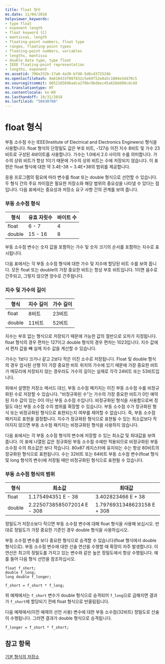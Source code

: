 ```yaml
---
title: float 형식
ms.date: 11/04/2016
helpviewer_keywords:
- type float
- exponent length
- float keyword [C]
- mantissas, length
- floating-point numbers, float type
- ranges, floating-point types
- floating-point numbers, variables
- lengths, mantissa
- double data type, type float
- IEEE floating-point representation
- lengths, exponent
ms.assetid: 706e332b-17a0-4a30-b7d8-5d6cd372524b
ms.openlocfilehash: 0a618433f08f832c5e69f52e8a5c1804e3dd70c5
ms.sourcegitcommit: 6052185696adca270bc9bdbec45a626dd89cdcdd
ms.translationtype: HT
ms.contentlocale: ko-KR
ms.lasthandoff: 10/31/2018
ms.locfileid: "50430798"
---
```

# <a name="type-float"></a>float 형식

부동 소수점 수는 IEEE(Institute of Electrical and Electronics Engineers) 형식을 사용합니다. float 형식의 단정밀도 값은 부호 비트, -127승 이진 지수 8비트 및 가수 23비트로 구성된 4바이트를 사용합니다. 가수는 1.0에서 2.0 사이의 수를 의미합니다. 가수의 상위 비트가 항상 1이기 때문에 가수의 상위 비트는 수에 저장되지 않습니다. 이 표현은 float 형식에 대한 약 3.4E–38 ~ 3.4E+38의 범위를 제공합니다.

응용 프로그램의 필요에 따라 변수를 float 또는 double 형식으로 선언할 수 있습니다. 두 형식 간의 주요 차이점은 필요한 저장소와 해당 범위의 중요성을 나타낼 수 있다는 점입니다. 다음 표에서는 중요성과 저장소 요구 사항 간의 관계를 보여 줍니다.

### <a name="floating-point-types"></a>부동 소수점 형식

|형식|유효 자릿수|바이트 수|
|----------|------------------------|---------------------|
|float|6 - 7|4|
|double|15 - 16|8|

부동 소수점 변수는 숫자 값을 포함하는 가수 및 숫자 크기의 순서를 포함하는 지수로 표시됩니다.

다음 표에서는 각 부동 소수점 형식에 대한 가수 및 지수에 할당된 비트 수를 보여 줍니다. 모든 float 또는 double의 가장 중요한 비트는 항상 부호 비트입니다. 1이면 음수로 간주되고, 그렇지 않으면 양수로 간주됩니다.

### <a name="lengths-of-exponents-and-mantissas"></a>지수 및 가수의 길이

|형식|지수 길이|가수 길이|
|----------|---------------------|---------------------|
|float|8비트|23비트|
|double|11비트|52비트|

지수는 부호 없는 형식으로 저장되기 때문에 가능한 값의 절반으로 오차가 지정됩니다. float 형식의 경우 편차는 127이고 double 형식의 경우 편차는 1023입니다. 지수 값에서 편차 값을 빼 실제 지수 값을 계산할 수 있습니다.

가수는 1보다 크거나 같고 2보다 작은 이진 소수로 저장됩니다. Float 및 double 형식의 경우 암시된 선행 1이 가장 중요한 비트 위치의 가수에 있기 때문에 가장 중요한 비트가 메모리에 저장되지 않는 경우라도 가수의 길이는 실제로 각각 24비트 또는 53비트입니다.

위에서 설명한 저장소 메서드 대신, 부동 소수점 패키지는 이진 부동 소수점 수를 비정규화된 수로 저장할 수 있습니다. "비정규화된 수"는 가수의 가장 중요한 비트가 0인 예약된 지수 값이 있는 0이 아닌 부동 소수점 수입니다. 비정규화된 형식을 사용함으로써 정밀도 대신 부동 소수점 수의 범위를 확장할 수 있습니다. 부동 소수점 수가 정규화된 형식 또는 비정규화된 형식으로 표현되는지 여부를 제어할 수 없습니다. 즉, 부동 소수점 패키지로 표현을 결정합니다. 지수가 정규화된 형식으로 표현될 수 있는 최소값보다 작아지지 않으면 부동 소수점 패키지는 비정규화된 형식을 사용하지 않습니다.

다음 표에서는 각 부동 소수점 형식의 변수에 저장할 수 있는 최소값 및 최대값을 보여 줍니다. 이 표에 나열된 값은 정규화된 부동 소수점 수에만 적용되므로 비정규화된 부동 소수점 수의 최소값은 보다 작습니다. 80*x*87 레지스터에 유지되는 수는 항상 80비트의 정규화된 형식으로 표현됩니다. 수는 32비트 또는 64비트 부동 소수점 변수(float 형식 및 long 형식의 변수)에 저장될 때만 비정규화된 형식으로 표현될 수 있습니다.

### <a name="range-of-floating-point-types"></a>부동 소수점 형식의 범위

|형식|최소값|최대값|
|----------|-------------------|-------------------|
|float|1.175494351 E - 38|3.402823466 E + 38|
|double|2.2250738585072014 E - 308|1.7976931348623158 E + 308|

정밀도가 저장소보다 작으면 부동 소수점 변수에 대해 float 형식을 사용해 보십시오. 반대로 정밀도가 가장 중요한 기준인 경우 double 형식을 사용하십시오.

부동 소수점 변수를 보다 중요한 형식으로 승격할 수 있습니다(float 형식에서 double 형식으로). 부동 소수점 변수에 대한 산술 연산을 수행할 때 확장이 자주 발생합니다. 이 연산은 최고의 정밀도를 가지고 있는 변수와 같은 높은 정밀도에서 항상 수행됩니다. 예를 들어 다음 형식 선언을 참조하십시오.

```
float f_short;
double f_long;
long double f_longer;

f_short = f_short * f_long;
```

위 예제에서는 `f_short` 변수가 double 형식으로 승격되어 `f_long`으로 곱해지면 결과가 `f_short`에 할당되기 전에 float 형식으로 반올림됩니다.

다음 예제에서(이전 예제의 선언 사용) 변수에 대한 부동 소수점(32비트) 정밀도로 산술이 수행됩니다. 그러면 결과가 double 형식으로 승격됩니다.

```
f_longer = f_short * f_short;
```

## <a name="see-also"></a>참고 항목

[기본 형식의 저장소](../c-language/storage-of-basic-types.md)